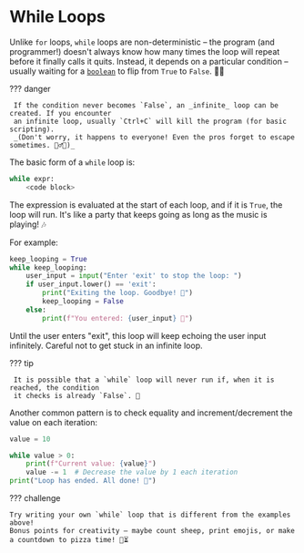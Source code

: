 # While Loops

Unlike `for` loops, `while` loops are non-deterministic – the program (and programmer!) doesn't
always know how many times the loop will repeat before it finally calls it quits. Instead, it
depends on a particular condition – usually waiting for a [`boolean`](../data_types/booleans.md)
to flip from `True` to `False`. 🕵️‍♂️

??? danger

     If the condition never becomes `False`, an _infinite_ loop can be created. If you encounter
     an infinite loop, usually `Ctrl+C` will kill the program (for basic scripting).
     _(Don't worry, it happens to everyone! Even the pros forget to escape sometimes. 🏃‍♂️💨)_

The basic form of a `while` loop is:

``` python {title="Basic While Loop" linenums="1"}
while expr:
    <code block>
```

The expression is evaluated at the start of each loop, and if it is `True`, the loop will run.
It's like a party that keeps going as long as the music is playing! 🎶

For example:

``` python {title='Loop Until "Exit"' linenums="1"}
keep_looping = True
while keep_looping:
    user_input = input("Enter 'exit' to stop the loop: ")
    if user_input.lower() == 'exit':
        print("Exiting the loop. Goodbye! 👋")
        keep_looping = False
    else:
        print(f"You entered: {user_input} 🤖")
```

Until the user enters "exit", this loop will keep echoing the user input infinitely.
Careful not to get stuck in an infinite loop.

??? tip

     It is possible that a `while` loop will never run if, when it is reached, the condition
     it checks is already `False`. 🚫

Another common pattern is to check equality and increment/decrement the value on each iteration:

``` python {title="Loop Until Value is Zero" linenums="1"}
value = 10

while value > 0:
    print(f"Current value: {value}")
    value -= 1  # Decrease the value by 1 each iteration
print("Loop has ended. All done! 🏁")
```

??? challenge

    Try writing your own `while` loop that is different from the examples above!
    Bonus points for creativity – maybe count sheep, print emojis, or make a countdown to pizza time! 🍕⏳
